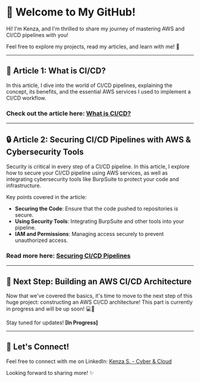 # 🌟 Welcome to My GitHub!

Hi! I'm Kenza, and I'm thrilled to share my journey of mastering AWS and CI/CD pipelines with you!  
  
Feel free to explore my projects, read my articles, and learn with me! 🚀

---

## 📝 Article 1: What is CI/CD?

In this article, I dive into the world of CI/CD pipelines, explaining the concept, its benefits, and the essential AWS services I used to implement a CI/CD workflow.  

### Check out the article here: [What is CI/CD?](https://github.com/Kzax01/AWS-CI-CD-Pipeline)

---

## 🔒 Article 2: Securing CI/CD Pipelines with AWS & Cybersecurity Tools

Security is critical in every step of a CI/CD pipeline. In this article, I explore how to secure your CI/CD pipeline using AWS services, as well as integrating cybersecurity tools like BurpSuite to protect your code and infrastructure.

Key points covered in the article:

- **Securing the Code**: Ensure that the code pushed to repositories is secure.
- **Using Security Tools**: Integrating BurpSuite and other tools into your pipeline.
- **IAM and Permissions**: Managing access securely to prevent unauthorized access.

### Read more here: [Securing CI/CD Pipelines](https://github.com/Kzax01/AWS-CI-CD-Pipeline/blob/main/Part%202%20AWS%20Powered%20CICD%20Pipeline%20Security.md)
---

## 🚧 Next Step: Building an AWS CI/CD Architecture

Now that we've covered the basics, it's time to move to the next step of this huge project: constructing an AWS CI/CD architecture! This part is currently in progress and will be up soon! 💻🔧

Stay tuned for updates! **[In Progress]**

---

## 💬 Let's Connect!

Feel free to connect with me on LinkedIn: [Kenza S. - Cyber & Cloud](https://www.linkedin.com/in/kenza-s)

Looking forward to sharing more! ✨
